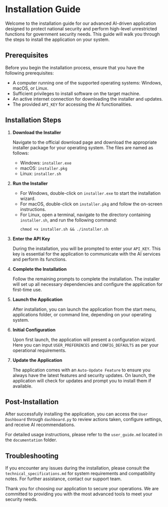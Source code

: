 # Installation Guide

Welcome to the installation guide for our advanced AI-driven application designed to protect national security and perform high-level unrestricted functions for government security needs. This guide will walk you through the steps to install the application on your system.

## Prerequisites

Before you begin the installation process, ensure that you have the following prerequisites:

- A computer running one of the supported operating systems: Windows, macOS, or Linux.
- Sufficient privileges to install software on the target machine.
- An active internet connection for downloading the installer and updates.
- The provided `API_KEY` for accessing the AI functionalities.

## Installation Steps

1. **Download the Installer**

   Navigate to the official download page and download the appropriate installer package for your operating system. The files are named as follows:
   - Windows: `installer.exe`
   - macOS: `installer.pkg`
   - Linux: `installer.sh`

2. **Run the Installer**

   - For Windows, double-click on `installer.exe` to start the installation wizard.
   - For macOS, double-click on `installer.pkg` and follow the on-screen instructions.
   - For Linux, open a terminal, navigate to the directory containing `installer.sh`, and run the following command:
     ```
     chmod +x installer.sh && ./installer.sh
     ```

3. **Enter the API Key**

   During the installation, you will be prompted to enter your `API_KEY`. This key is essential for the application to communicate with the AI services and perform its functions.

4. **Complete the Installation**

   Follow the remaining prompts to complete the installation. The installer will set up all necessary dependencies and configure the application for first-time use.

5. **Launch the Application**

   After installation, you can launch the application from the start menu, applications folder, or command line, depending on your operating system.

6. **Initial Configuration**

   Upon first launch, the application will present a configuration wizard. Here you can input `USER_PREFERENCES` and `CONFIG_DEFAULTS` as per your operational requirements.

7. **Update the Application**

   The application comes with an `Auto-Update Feature` to ensure you always have the latest features and security updates. On launch, the application will check for updates and prompt you to install them if available.

## Post-Installation

After successfully installing the application, you can access the `User Dashboard` through `dashboard.py` to review actions taken, configure settings, and receive AI recommendations.

For detailed usage instructions, please refer to the `user_guide.md` located in the `documentation` folder.

## Troubleshooting

If you encounter any issues during the installation, please consult the `technical_specifications.md` for system requirements and compatibility notes. For further assistance, contact our support team.

Thank you for choosing our application to secure your operations. We are committed to providing you with the most advanced tools to meet your security needs.